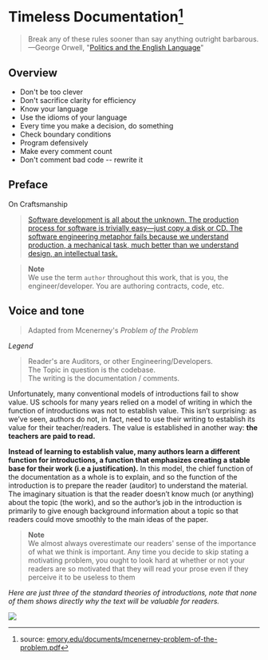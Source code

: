 #  Timeless Documentation[^1]

> Break any of these rules sooner than say anything outright barbarous.  <br />
>                     —George Orwell, "[Politics and the English Language](https://www.orwellfoundation.com/the-orwell-foundation/orwell/essays-and-other-works/politics-and-the-english-language/)"
> 


[^1]: source: [emory.edu/documents/mcenerney-problem-of-the-problem.pdf](http://www.writingcenter.emory.edu/documents/mcenerney-problem-of-the-problem.pdf)



## Overview

- Don't be too clever
- Don't sacrifice clarity for efficiency
- Know your language
- Use the idioms of your language
- Every time you make a decision, do something
- Check boundary conditions
- Program defensively
- Make every comment count
- Don't comment bad code -- rewrite it

## Preface

On Craftsmanship

> [Software development is all about the unknown. The production process for software is trivially easy—just copy a disk or CD. The software engineering metaphor fails because we understand production, a mechanical task, much better than we understand design, an intellectual task.](https://learning.oreilly.com/library/view/software-craftsmanship-the/0201733862/ch06.html)
>

>**Note** <br />
> We use the term `author` throughout this work, that is you, the engineer/developer. You are authoring contracts, code, etc.



## Voice and tone

> Adapted from Mcenerney's *Problem of the Problem*

*Legend*
> Reader's are Auditors, or other Engineering/Developers.    
> The Topic in question is the codebase.   
> The writing is the documentation / comments.  

Unfortunately, many conventional models of introductions fail to show value.
US schools for many years relied on a model of writing in which the function of
introductions was not to establish value. This isn’t surprising: as we’ve seen, authors do
not, in fact, need to use their writing to establish its value for their teacher/readers. The
value is established in another way: **the teachers are paid to read.**

**Instead of learning to establish value, many authors learn a different function for
introductions, a function that emphasizes creating a stable base for their work (i.e a justification).** In this
model, the chief function of the documentation as a whole is to explain, and so the function of
the introduction is to prepare the reader (auditor) to understand the material. The imaginary
situation is that the reader doesn’t know much (or anything) about the topic (the work), and so
the author’s job in the introduction is primarily to give enough background information about
a topic so that readers could move smoothly to the main ideas of the paper.

>**Note** <br />
> We almost always overestimate our readers' sense of the importance of what we think is important. Any time you decide to skip stating a motivating problem, you ought to look hard at whether or not your readers are so motivated that they will read your prose even if they perceive it to be useless to them

*Here are just three of the standard theories of introductions, note that none of them
shows directly why the text will be valuable for readers.*

![](https://d.pr/i/tukopP.jpeg)

